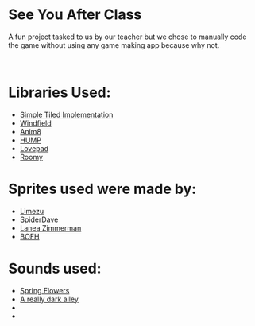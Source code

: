 <h1>See You After Class</h1>
<p>A fun project tasked to us by our teacher but we chose to manually code the game without using any game making app because why not.</p>

<br>

<h1>Libraries Used:</h1>
<ul>

<li><a href="https://github.com/karai17/Simple-Tiled-Implementation">Simple Tiled Implementation</a></li>
<li><a href="https://github.com/a327ex/windfield">Windfield</a></li>
<li><a href="https://github.com/kikito/anim8">Anim8</a></li>
<li><a href="https://github.com/vrld/hump">HUMP</a></li>
<li><a href="https://github.com/DeybisMelendez/lovepad">Lovepad</a></li>
<li><a href="https://github.com/tesselode/roomy">Roomy</a></li>
  
</ul>

<h1>Sprites used were made by:</h1>

<ul>

<li><a href="https://limezu.itch.io/">Limezu</a></li>
<li><a href="https://opengameart.org/content/doors">SpiderDave</a></li>
<li><a href="https://opengameart.org/content/tiny-16-basic">Lanea Zimmerman</a></li>
<li><a href="https://freegamer.blogspot.com/2010/06/bofh-servers-under-siege.html">BOFH</a></li>


  
</ul>
<h1>Sounds used:</h1>
<ul>

<li><a href="https://www.chosic.com/download-audio/30490/">Spring Flowers</a></li>
<li><a href="https://www.chosic.com/download-audio/25499/">A really dark alley</a></li>
<li><a href=""></a></li>
<li><a href=""></a></li>


  
</ul>

